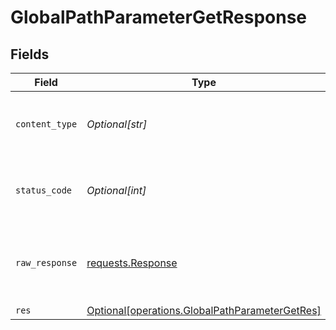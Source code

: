 # GlobalPathParameterGetResponse


## Fields

| Field                                                                                                      | Type                                                                                                       | Required                                                                                                   | Description                                                                                                |
| ---------------------------------------------------------------------------------------------------------- | ---------------------------------------------------------------------------------------------------------- | ---------------------------------------------------------------------------------------------------------- | ---------------------------------------------------------------------------------------------------------- |
| `content_type`                                                                                             | *Optional[str]*                                                                                            | :heavy_check_mark:                                                                                         | HTTP response content type for this operation                                                              |
| `status_code`                                                                                              | *Optional[int]*                                                                                            | :heavy_check_mark:                                                                                         | HTTP response status code for this operation                                                               |
| `raw_response`                                                                                             | [requests.Response](https://requests.readthedocs.io/en/latest/api/#requests.Response)                      | :heavy_minus_sign:                                                                                         | Raw HTTP response; suitable for custom response parsing                                                    |
| `res`                                                                                                      | [Optional[operations.GlobalPathParameterGetRes]](undefined/models/operations/globalpathparametergetres.md) | :heavy_minus_sign:                                                                                         | OK                                                                                                         |
